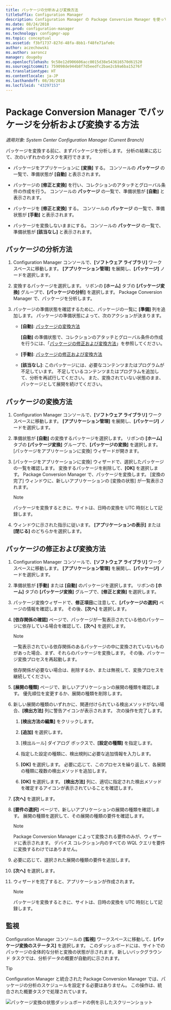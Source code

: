 ```yaml
---
title: パッケージの分析および変換方法
titleSuffix: Configuration Manager
description: Configuration Manager の Package Conversion Manager を使ってパッケージを分析して変換する方法について説明します。
ms.date: 08/24/2018
ms.prod: configuration-manager
ms.technology: configmgr-app
ms.topic: conceptual
ms.assetid: f3bf1737-827d-48fa-8bb1-f48fe71afe0c
author: aczechowski
ms.author: aaroncz
manager: dougeby
ms.openlocfilehash: 9c58e12d906606acc0015d38e543616570d61520
ms.sourcegitcommit: 759098de944b8f7d5eedfc2bae2cb9a6ba15276f
ms.translationtype: HT
ms.contentlocale: ja-JP
ms.lasthandoff: 08/30/2018
ms.locfileid: "43297153"
---
```

# <a name="how-to-analyze-and-convert-packages-with-package-conversion-manager"></a>Package Conversion Manager でパッケージを分析および変換する方法

*適用対象: System Center Configuration Manager (Current Branch)*

<!--1357861-->

パッケージを変換する前に、まずパッケージを分析します。 分析の結果に応じて、次のいずれかのタスクを実行できます。

- パッケージをアプリケーションに **[変換]** する。 コンソールの **パッケージ** の一覧で、準備状態が **[自動]** と表示されます。  

- パッケージの **[修正と変換]** を行い、コレクションのアタッチとグローバル条件の作成を行う。 コンソールの **パッケージ** の一覧で、準備状態が **[自動]** と表示されます。  

- パッケージを **[修正と変換]** する。 コンソールの **パッケージ** の一覧で、準備状態が **[手動]** と表示されます。  

- パッケージを変換しないままにする。 コンソールの **パッケージ** の一覧で、準備状態が **[該当なし]** と表示されます。  



## <a name="bkmk_analyze"></a> パッケージの分析方法

1. Configuration Manager コンソールで、**[ソフトウェア ライブラリ]** ワークスペースに移動します。 **[アプリケーション管理]** を展開し、**[パッケージ]** ノードを選択します。  

2. 変換するパッケージを選択します。 リボンの **[ホーム]** タブの **[パッケージ変換]** グループで、**[パッケージの分析]** を選択します。 Package Conversion Manager で、パッケージを分析します。  

3. パッケージの準備状態を確認するために、パッケージの一覧に **[準備]** 列を追加します。 パッケージの準備状態によって、次のアクションが決まります。  

    - **[自動]**: [パッケージの変換方法](#bkmk_convert)  

        **[自動]** の準備状態で、コレクションのアタッチとグローバル条件の作成を行うには、「[パッケージの修正および変換方法](#bkmk_fix)」を参照してください。  

    - **[手動]**: [パッケージの修正および変換方法](#bkmk_fix)

    - **[該当なし]**: このパッケージには、必要なコンテンツまたはプログラムが不足しています。 不足しているコンテンツまたはプログラムを追加して、分析を再試行してください。 また、変換されていない状態のまま、パッケージとして展開を続けてください。  



## <a name="bkmk_convert"></a> パッケージの変換方法

1. Configuration Manager コンソールで、**[ソフトウェア ライブラリ]** ワークスペースに移動します。 **[アプリケーション管理]** を展開し、**[パッケージ]** ノードを選択します。  

2. 準備状態が **[自動]** の変換するパッケージを選択します。 リボンの **[ホーム]** タブの **[パッケージ変換]** グループで、**[パッケージの変換]** を選択します。 [パッケージをアプリケーションに変換] ウィザードが開きます。  

3. [パッケージをアプリケーションに変換] ウィザードで、選択したパッケージの一覧を確認します。 変換するパッケージを削除して、**[OK]** を選択します。 Package Conversion Manager で、パッケージを変換します。 [変換の完了] ウィンドウに、新しいアプリケーションの [変換の状態] が一覧表示されます。  

    > [!Note]  
    > パッケージを変換するときに、サイトは、日時の変換を UTC 時刻として記録します。  

4. ウィンドウに示された指示に従います。 **[アプリケーションの表示]** または **[閉じる]** のどちらかを選択します。  



## <a name="bkmk_fix"></a> パッケージの修正および変換方法

1. Configuration Manager コンソールで、**[ソフトウェア ライブラリ]** ワークスペースに移動します。 **[アプリケーション管理]** を展開し、**[パッケージ]** ノードを選択します。  

2. 準備状態が **[手動]** または **[自動]** のパッケージを選択します。 リボンの **[ホーム]** タブの **[パッケージ変換]** グループで、**[修正と変換]** を選択します。  

3. パッケージ変換ウィザードで、**修正項目**に注意して、**[パッケージの選択]** ページの情報を確認します。 その後、**[次へ]** を選択します。  

4. **[依存関係の確認]** ページで、パッケージが一覧表示されている他のパッケージに依存している場合を確認して、**[次へ]** を選択します。  

    > [!Note]  
    > 一覧表示されている依存関係のあるパッケージの中に変換されていないものがあった場合、まず、それらのパッケージを変換します。 その後、パッケージ変換プロセスを再起動します。  
    >  
    > 依存関係が必要ない場合は、削除するか、または無視して、変換プロセスを継続してください。  

5. **[展開の種類]** ページで、新しいアプリケーションの展開の種類を確認します。 優先順位を変更するか、展開の種類を削除します。  

6. 新しい展開の種類のいずれかに、関連付けられている検出メソッドがない場合、**[検出方法]** 列に警告アイコンが表示されます。 次の操作を完了します。  

    1. **[検出方法の編集]** をクリックします。  

    2. **[追加]** を選択します。  

    3. [検出ルール] ダイアログ ボックスで、**[設定の種類]** を指定します。  

    4. 指定した設定の種類に、検出規則に必要な追加情報を入力します。  

    5. **[OK]** を選択します。 必要に応じて、このプロセスを繰り返して、各展開の種類に複数の検出メソッドを追加します。  

    6. **[OK]** を選択します。 **[検出方法]** 列に、適切に指定された検出メソッドを確定するアイコンが表示されていることを確認します。  

7. **[次へ]** を選択します。  

8. **[要件の選択]** ページで、新しいアプリケーションの展開の種類を確認します。 展開の種類を選択して、その展開の種類の要件を確認します。  

    > [!Note]  
    > Package Conversion Manager によって変換される要件のみが、ウィザードに表示されます。 デバイス コレクション内のすべての WQL クエリを要件に変換するわけではありません。  

9. 必要に応じて、選択された展開の種類の要件を追加します。  

10. **[次へ]** を選択します。  

11. ウィザードを完了すると、アプリケーションが作成されます。  

    > [!Note]  
    > パッケージを変換するときに、サイトは、日時の変換を UTC 時刻として記録します。  



## <a name="bkmk_monitor"></a> 監視

Configuration Manager コンソールの **[監視]** ワークスペースに移動して、**[パッケージ変換のステータス]** を選択します。 このダッシュボードには、サイトでのパッケージの全体的な分析と変換の状態が示されます。 新しいバックグラウンド タスクでは、分析データの概要が自動的に示されます。

> [!Tip]  
> Configuration Manager と統合された Package Conversion Manager では、パッケージの分析のスケジュールを設定する必要はありません。 この操作は、統合された概要タスクで処理されています。

![パッケージ変換の状態ダッシュボードの例を示したスクリーンショット](media/1357861-pcm-dashboard.png)
